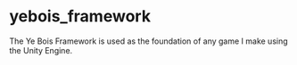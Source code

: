 # yebois_framework
The Ye Bois Framework is used as the foundation of any game I make using the Unity Engine.
